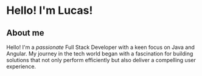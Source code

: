 # Hello! I'm Lucas!
## About me
Hello! I'm a *passionate* Full Stack Developer with a keen focus on Java and Angular. My journey in the tech world began with a fascination for building solutions that not only perform efficiently but also deliver a compelling user experience.
